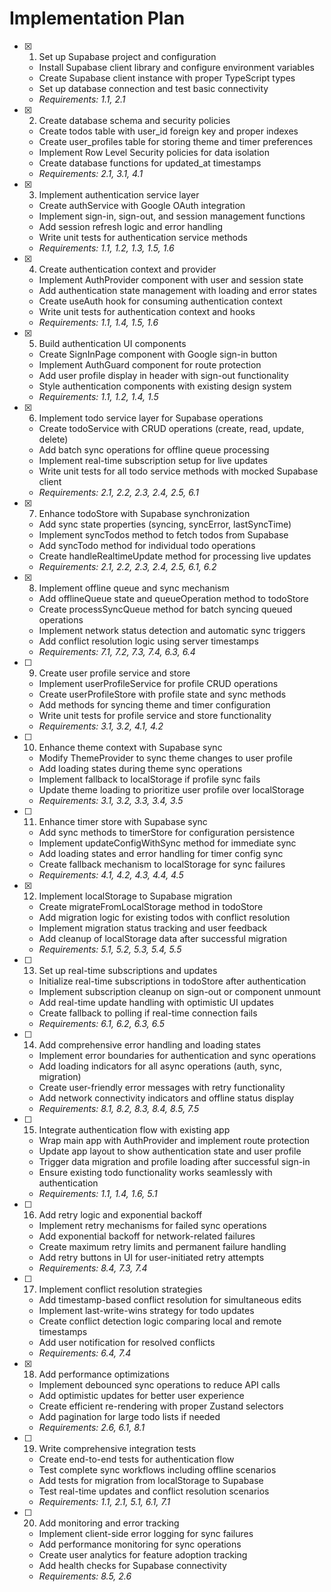 # Implementation Plan

- [x] 1. Set up Supabase project and configuration
  - Install Supabase client library and configure environment variables
  - Create Supabase client instance with proper TypeScript types
  - Set up database connection and test basic connectivity
  - _Requirements: 1.1, 2.1_

- [x] 2. Create database schema and security policies
  - Create todos table with user_id foreign key and proper indexes
  - Create user_profiles table for storing theme and timer preferences
  - Implement Row Level Security policies for data isolation
  - Create database functions for updated_at timestamps
  - _Requirements: 2.1, 3.1, 4.1_

- [x] 3. Implement authentication service layer
  - Create authService with Google OAuth integration
  - Implement sign-in, sign-out, and session management functions
  - Add session refresh logic and error handling
  - Write unit tests for authentication service methods
  - _Requirements: 1.1, 1.2, 1.3, 1.5, 1.6_

- [x] 4. Create authentication context and provider
  - Implement AuthProvider component with user and session state
  - Add authentication state management with loading and error states
  - Create useAuth hook for consuming authentication context
  - Write unit tests for authentication context and hooks
  - _Requirements: 1.1, 1.4, 1.5, 1.6_

- [x] 5. Build authentication UI components
  - Create SignInPage component with Google sign-in button
  - Implement AuthGuard component for route protection
  - Add user profile display in header with sign-out functionality
  - Style authentication components with existing design system
  - _Requirements: 1.1, 1.2, 1.4, 1.5_

- [x] 6. Implement todo service layer for Supabase operations
  - Create todoService with CRUD operations (create, read, update, delete)
  - Add batch sync operations for offline queue processing
  - Implement real-time subscription setup for live updates
  - Write unit tests for all todo service methods with mocked Supabase client
  - _Requirements: 2.1, 2.2, 2.3, 2.4, 2.5, 6.1_

- [x] 7. Enhance todoStore with Supabase synchronization
  - Add sync state properties (syncing, syncError, lastSyncTime)
  - Implement syncTodos method to fetch todos from Supabase
  - Add syncTodo method for individual todo operations
  - Create handleRealtimeUpdate method for processing live updates
  - _Requirements: 2.1, 2.2, 2.3, 2.4, 2.5, 6.1, 6.2_

- [x] 8. Implement offline queue and sync mechanism
  - Add offlineQueue state and queueOperation method to todoStore
  - Create processSyncQueue method for batch syncing queued operations
  - Implement network status detection and automatic sync triggers
  - Add conflict resolution logic using server timestamps
  - _Requirements: 7.1, 7.2, 7.3, 7.4, 6.3, 6.4_

- [ ] 9. Create user profile service and store
  - Implement userProfileService for profile CRUD operations
  - Create userProfileStore with profile state and sync methods
  - Add methods for syncing theme and timer configuration
  - Write unit tests for profile service and store functionality
  - _Requirements: 3.1, 3.2, 4.1, 4.2_

- [ ] 10. Enhance theme context with Supabase sync
  - Modify ThemeProvider to sync theme changes to user profile
  - Add loading states during theme sync operations
  - Implement fallback to localStorage if profile sync fails
  - Update theme loading to prioritize user profile over localStorage
  - _Requirements: 3.1, 3.2, 3.3, 3.4, 3.5_

- [ ] 11. Enhance timer store with Supabase sync
  - Add sync methods to timerStore for configuration persistence
  - Implement updateConfigWithSync method for immediate sync
  - Add loading states and error handling for timer config sync
  - Create fallback mechanism to localStorage for sync failures
  - _Requirements: 4.1, 4.2, 4.3, 4.4, 4.5_

- [x] 12. Implement localStorage to Supabase migration
  - Create migrateFromLocalStorage method in todoStore
  - Add migration logic for existing todos with conflict resolution
  - Implement migration status tracking and user feedback
  - Add cleanup of localStorage data after successful migration
  - _Requirements: 5.1, 5.2, 5.3, 5.4, 5.5_

- [ ] 13. Set up real-time subscriptions and updates
  - Initialize real-time subscriptions in todoStore after authentication
  - Implement subscription cleanup on sign-out or component unmount
  - Add real-time update handling with optimistic UI updates
  - Create fallback to polling if real-time connection fails
  - _Requirements: 6.1, 6.2, 6.3, 6.5_

- [ ] 14. Add comprehensive error handling and loading states
  - Implement error boundaries for authentication and sync operations
  - Add loading indicators for all async operations (auth, sync, migration)
  - Create user-friendly error messages with retry functionality
  - Add network connectivity indicators and offline status display
  - _Requirements: 8.1, 8.2, 8.3, 8.4, 8.5, 7.5_

- [ ] 15. Integrate authentication flow with existing app
  - Wrap main app with AuthProvider and implement route protection
  - Update app layout to show authentication state and user profile
  - Trigger data migration and profile loading after successful sign-in
  - Ensure existing todo functionality works seamlessly with authentication
  - _Requirements: 1.1, 1.4, 1.6, 5.1_

- [ ] 16. Add retry logic and exponential backoff
  - Implement retry mechanisms for failed sync operations
  - Add exponential backoff for network-related failures
  - Create maximum retry limits and permanent failure handling
  - Add retry buttons in UI for user-initiated retry attempts
  - _Requirements: 8.4, 7.3, 7.4_

- [ ] 17. Implement conflict resolution strategies
  - Add timestamp-based conflict resolution for simultaneous edits
  - Implement last-write-wins strategy for todo updates
  - Create conflict detection logic comparing local and remote timestamps
  - Add user notification for resolved conflicts
  - _Requirements: 6.4, 7.4_

- [x] 18. Add performance optimizations
  - Implement debounced sync operations to reduce API calls
  - Add optimistic updates for better user experience
  - Create efficient re-rendering with proper Zustand selectors
  - Add pagination for large todo lists if needed
  - _Requirements: 2.6, 6.1, 8.1_

- [ ] 19. Write comprehensive integration tests
  - Create end-to-end tests for authentication flow
  - Test complete sync workflows including offline scenarios
  - Add tests for migration from localStorage to Supabase
  - Test real-time updates and conflict resolution scenarios
  - _Requirements: 1.1, 2.1, 5.1, 6.1, 7.1_

- [ ] 20. Add monitoring and error tracking
  - Implement client-side error logging for sync failures
  - Add performance monitoring for sync operations
  - Create user analytics for feature adoption tracking
  - Add health checks for Supabase connectivity
  - _Requirements: 8.5, 2.6_